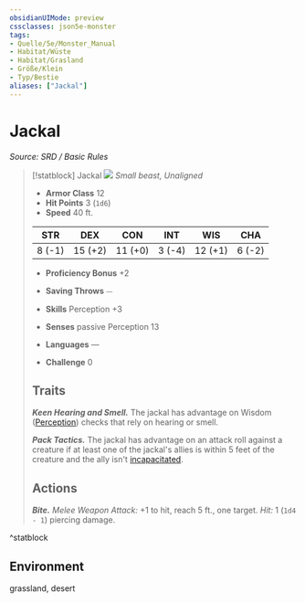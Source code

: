```yaml
---
obsidianUIMode: preview
cssclasses: json5e-monster
tags:
- Quelle/5e/Monster_Manual
- Habitat/Wüste
- Habitat/Grasland
- Größe/Klein
- Typ/Bestie
aliases: ["Jackal"]
---
```

# Jackal
*Source: SRD / Basic Rules*  

> [!statblock] Jackal
> ![](compendium/bestiary/beast/token/jackal.png#token)
> *Small beast, Unaligned*
> 
> - **Armor Class** 12 
> - **Hit Points** 3 (`1d6`)
> - **Speed** 40 ft.
> 
> |STR|DEX|CON|INT|WIS|CHA|
> |:---:|:---:|:---:|:---:|:---:|:---:|
> | 8 (-1)|15 (+2)|11 (+0)| 3 (-4)|12 (+1)| 6 (-2)|
> 
> - **Proficiency Bonus** +2
> - **Saving Throws** ⏤
> - **Skills** Perception +3
> - **Senses** passive Perception 13
> 
> - **Languages** —
> - **Challenge** 0
> 
> ## Traits
> 
> ***Keen Hearing and Smell.*** The jackal has advantage on Wisdom ([Perception](rules/skills.md#Perception)) checks that rely on hearing or smell.
> 
> ***Pack Tactics.*** The jackal has advantage on an attack roll against a creature if at least one of the jackal's allies is within 5 feet of the creature and the ally isn't [incapacitated](rules/conditions.md#incapacitated).
> 
> ## Actions
> 
> ***Bite.*** *Melee Weapon Attack:* +1 to hit, reach 5 ft., one target. *Hit:* 1 (`1d4 - 1`) piercing damage.
^statblock

## Environment

grassland, desert